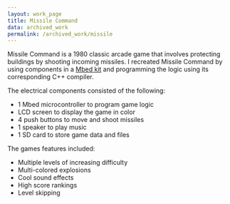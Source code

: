 ```yaml
---
layout: work_page
title: Missile Command
data: archived_work
permalink: /archived_work/missile
---
```


Missile Command is a 1980 classic arcade game that involves protecting buildings by shooting incoming missiles. I recreated Missile Command by using components in a [Mbed kit](https://www.sparkfun.com/products/14458) and programming the logic using its corresponding C++ compiler.

The electrical components consisted of the following:

- 1 Mbed microcontroller to program game logic
- LCD screen to display the game in color
- 4 push buttons to move and shoot missiles
- 1 speaker to play music
- 1 SD card to store game data and files

The games features included:

- Multiple levels of increasing difficulty
- Multi-colored explosions
- Cool sound effects
- High score rankings
- Level skipping
